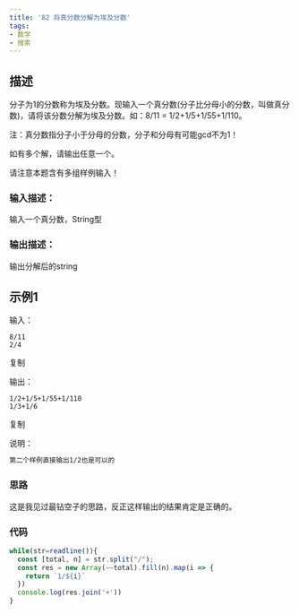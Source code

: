 ```yaml
---
title: '82 将真分数分解为埃及分数'
tags:
- 数学
- 搜索
---
```


## 描述

分子为1的分数称为埃及分数。现输入一个真分数(分子比分母小的分数，叫做真分数)，请将该分数分解为埃及分数。如：8/11 = 1/2+1/5+1/55+1/110。

注：真分数指分子小于分母的分数，分子和分母有可能gcd不为1！

如有多个解，请输出任意一个。

请注意本题含有多组样例输入！





### 输入描述：

输入一个真分数，String型

### 输出描述：

输出分解后的string

## 示例1

输入：

```
8/11
2/4
```

复制

输出：

```
1/2+1/5+1/55+1/110
1/3+1/6
```

复制

说明：

```bash
第二个样例直接输出1/2也是可以的
```

### 思路

这是我见过最钻空子的思路，反正这样输出的结果肯定是正确的。

### 代码

```js
while(str=readline()){
  const [total, n] = str.split("/");
  const res = new Array(~~total).fill(n).map(i => {
    return `1/${i}`
  })
  console.log(res.join('+'))
}
```

